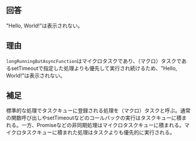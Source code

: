 ## 回答
"Hello, World!"は表示されない。

## 理由
`longRunningButAsyncFunction`はマイクロタスクであり、（マクロ）タスクであるsetTimeoutで指定した処理よりも優先して実行され続けるため、"Hello, World!"は表示されない。

## 補足
標準的な処理でタスクキューに登録される処理を（マクロ）タスクと呼ぶ。通常の関数呼び出しやsetTimeoutなどのコールバックの実行はタスクキューに積まれる。一方、Promiseなどの非同期処理はマイクロタスクキューに積まれる。マイクロタスクキューに積まれた処理はタスクよりも優先的に実行される。